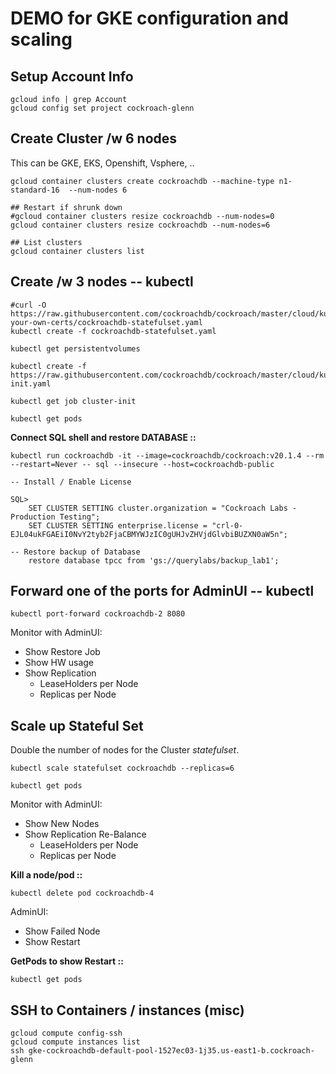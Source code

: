 #  DEMO for GKE configuration and scaling

## Setup Account Info
```
gcloud info | grep Account
gcloud config set project cockroach-glenn
```

## Create Cluster /w 6 nodes
This can be GKE, EKS, Openshift, Vsphere, ..
```
gcloud container clusters create cockroachdb --machine-type n1-standard-16  --num-nodes 6

## Restart if shrunk down
#gcloud container clusters resize cockroachdb --num-nodes=0
gcloud container clusters resize cockroachdb --num-nodes=6

## List clusters
gcloud container clusters list
```

## Create /w 3 nodes -- kubectl
```
#curl -O https://raw.githubusercontent.com/cockroachdb/cockroach/master/cloud/kubernetes/bring-your-own-certs/cockroachdb-statefulset.yaml
kubectl create -f cockroachdb-statefulset.yaml 

kubectl get persistentvolumes

kubectl create -f https://raw.githubusercontent.com/cockroachdb/cockroach/master/cloud/kubernetes/cluster-init.yaml

kubectl get job cluster-init

kubectl get pods
```
**Connect SQL shell and restore DATABASE ::**
```
kubectl run cockroachdb -it --image=cockroachdb/cockroach:v20.1.4 --rm --restart=Never -- sql --insecure --host=cockroachdb-public

-- Install / Enable License

SQL>
    SET CLUSTER SETTING cluster.organization = "Cockroach Labs - Production Testing";
    SET CLUSTER SETTING enterprise.license = "crl-0-EJL04ukFGAEiI0NvY2tyb2FjaCBMYWJzIC0gUHJvZHVjdGlvbiBUZXN0aW5n";

-- Restore backup of Database
    restore database tpcc from 'gs://querylabs/backup_lab1';
```

## Forward one of the ports for AdminUI -- kubectl

```
kubectl port-forward cockroachdb-2 8080
```
Monitor with AdminUI:
+ Show Restore Job
+ Show HW usage
+ Show Replication
    + LeaseHolders per Node
    + Replicas per Node

## Scale up Stateful Set
Double the number of nodes for the Cluster *statefulset*.
```
kubectl scale statefulset cockroachdb --replicas=6

kubectl get pods
```
Monitor with AdminUI:
+ Show New Nodes 
+ Show Replication Re-Balance
    + LeaseHolders per Node
    + Replicas per Node

**Kill a node/pod ::**
```
kubectl delete pod cockroachdb-4
```
AdminUI:
+ Show Failed Node
+ Show Restart 

**GetPods to show Restart ::**
```
kubectl get pods
```

## SSH to Containers / instances (misc)
```
gcloud compute config-ssh
gcloud compute instances list
ssh gke-cockroachdb-default-pool-1527ec03-1j35.us-east1-b.cockroach-glenn
```
